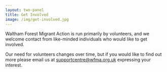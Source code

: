 ```yaml
---
layout: two-panel
title: Get Involved
image: /img/get-involved.jpg
---
```


Waltham Forest Migrant Action is run primarily by volunteers, and we welcome contact from like-minded individuals who would like to get involved. 

Our need for volunteers changes over time, but if you would like to find out
more please email us at <a href="mailto:supportcentre@wfma.org.uk">supportcentre@wfma.org.uk</a> expressing your
interest.
